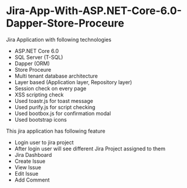 # Jira-App-With-ASP.NET-Core-6.0-Dapper-Store-Proceure

Jira Application with following technologies
- ASP.NET Core 6.0
- SQL Server (T-SQL)
- Dapper (ORM)
- Store Proceure
- Multi tenant database architecture
- Layer based (Application layer, Repository layer)
- Session check on every page
- XSS scripting check
- Used toastr.js for toast message
- Used purify.js for script checking
- Used bootbox.js for confirmation modal
- Used bootstrap icons


This jira application has following feature
- Login user to jira project
- After login user will see different Jira Project assigned to them
- Jira Dashboard
- Create Issue
- View Issue
- Edit Issue
- Add Comment

